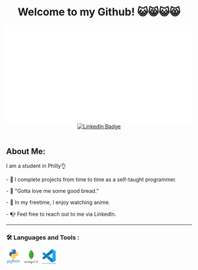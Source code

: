 <h1 align="center">Welcome to my Github! 😺😸😺😸</h1>

<div id="header" align="center">
  <img src="banner.png" width="700"/>
</div>

<div id="badges" align="center">
  <a href="https://www.linkedin.com/in/tai-yu-lin-021529291/">
    <img src="https://img.shields.io/badge/LinkedIn-blue?style=for-the-badge&logo=linkedin&logoColor=white" alt="LinkedIn Badge"/>
  </a>
</div>

<div id="count" align="center">
  <img src="https://komarev.com/ghpvc/?username=tia-tai&style=flat-square&color=blue" alt=""/>
</div>

<h2>About Me:</h2>
<p>I am a student in Philly👌</p>
<p> - 🔭 I complete projects from time to time as a self-taught programmer. </p>
<p> - 🍞 "Gotta love me some good bread." </p>
<p> - 🔰 In my freetime, I enjoy watching anime. </p>
<p> - 📭 Feel free to reach out to me via LinkedIn. </p>

---

### :hammer_and_wrench: Languages and Tools :
<div>
  <img src="https://github.com/devicons/devicon/blob/master/icons/python/python-original-wordmark.svg" title="Python" alt="Python" width="40" height="40"/>&nbsp;
  <img src="https://github.com/devicons/devicon/blob/master/icons/mongodb/mongodb-original-wordmark.svg" title="MongoDB" alt="MongoDB" width="40" height="40"/>&nbsp;
  <img src="https://github.com/devicons/devicon/blob/master/icons/vscode/vscode-original-wordmark.svg" title="VSCode" alt="VSCode" width="40" height="40"/>&nbsp;
</div>

